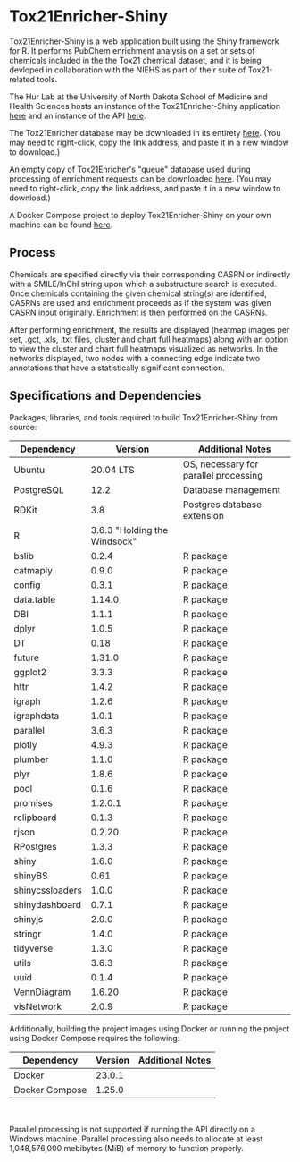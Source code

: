 <h1>Tox21Enricher-Shiny</h1>
Tox21Enricher-Shiny is a web application built using the Shiny framework for R. It performs PubChem enrichment analysis on a set or sets of chemicals included in the the Tox21 chemical dataset, and it is being devloped in collaboration with the NIEHS as part of their suite of Tox21-related tools.

The Hur Lab at the University of North Dakota School of Medicine and Health Sciences hosts an instance of the Tox21Enricher-Shiny application [here](http://hurlab.med.und.edu/tox21enricher) and an instance of the API [here](http://hurlab.med.und.edu/tox21enricher-api).

The Tox21Enricher database may be downloaded in its entirety [here](http://hurlab.med.und.edu/tox21enricher_db.tar.gz). (You may need to right-click, copy the link address, and paste it in a new window to download.)

An empty copy of Tox21Enricher's "queue" database used during processing of enrichment requests can be downloaded [here](http://hurlab.med.und.edu/tox21enricher_queue.sql). (You may need to right-click, copy the link address, and paste it in a new window to download.)

A Docker Compose project to deploy Tox21Enricher-Shiny on your own machine can be found [here](http://hurlab.med.und.edu/tox21enricher-docker.zip).

<h2>Process</h2>
Chemicals are specified directly via their corresponding CASRN or indirectly with a SMILE/InChI string upon which a substructure search is executed. Once chemicals containing the given chemical string(s) are identified, CASRNs are used and enrichment proceeds as if the system was given CASRN input originally. Enrichment is then performed on the CASRNs.

After performing enrichment, the results are displayed (heatmap images per set, .gct, .xls, .txt files, cluster and chart full heatmaps) along with an option to view the cluster and chart full heatmaps visualized as networks. In the networks displayed, two nodes with a connecting edge indicate two annotations that have a statistically significant connection.

<h2>Specifications and Dependencies</h2>
Packages, libraries, and tools required to build Tox21Enricher-Shiny from source:

| Dependency       | Version                           | Additional Notes                                      |
| ---------------- | --------------------------------- | ----------------------------------------------------- |
| Ubuntu           | 20.04 LTS                         | OS, necessary for parallel processing                 |
| PostgreSQL       | 12.2                              | Database management                                   |
| RDKit            | 3.8                               | Postgres database extension                           |
| R                | 3.6.3 "Holding the Windsock"      |                                                       |
| bslib            | 0.2.4                             | R package                                             |
| catmaply         | 0.9.0                             | R package                                             |
| config           | 0.3.1                             | R package                                             |
| data.table       | 1.14.0                            | R package                                             |
| DBI              | 1.1.1                             | R package                                             |
| dplyr            | 1.0.5                             | R package                                             |
| DT               | 0.18                              | R package                                             |
| future           | 1.31.0                            | R package                                             |
| ggplot2          | 3.3.3                             | R package                                             |
| httr             | 1.4.2                             | R package                                             |
| igraph           | 1.2.6                             | R package                                             |
| igraphdata       | 1.0.1                             | R package                                             |
| parallel         | 3.6.3                             | R package                                             |
| plotly           | 4.9.3                             | R package                                             |
| plumber          | 1.1.0                             | R package                                             |
| plyr             | 1.8.6                             | R package                                             |
| pool             | 0.1.6                             | R package                                             |
| promises         | 1.2.0.1                           | R package                                             |
| rclipboard       | 0.1.3                             | R package                                             |
| rjson            | 0.2.20                            | R package                                             |
| RPostgres        | 1.3.3                             | R package                                             |
| shiny            | 1.6.0                             | R package                                             |
| shinyBS          | 0.61                              | R package                                             |
| shinycssloaders  | 1.0.0                             | R package                                             |
| shinydashboard   | 0.7.1                             | R package                                             |
| shinyjs          | 2.0.0                             | R package                                             |
| stringr          | 1.4.0                             | R package                                             |
| tidyverse        | 1.3.0                             | R package                                             |
| utils            | 3.6.3                             | R package                                             |
| uuid             | 0.1.4                             | R package                                             |
| VennDiagram      | 1.6.20                            | R package                                             |
| visNetwork       | 2.0.9                             | R package                                             |


Additionally, building the project images using Docker or running the project using Docker Compose requires the following:

| Dependency       | Version                           | Additional Notes                                      |
| ---------------- | --------------------------------- | ----------------------------------------------------- |
| Docker           | 23.0.1                            |                                                       |
| Docker Compose   | 1.25.0                            |                                                       |

<br/>

Parallel processing is not supported if running the API directly on a Windows machine. Parallel processing also needs to allocate at least 1,048,576,000 mebibytes (MiB) of memory to function properly.
